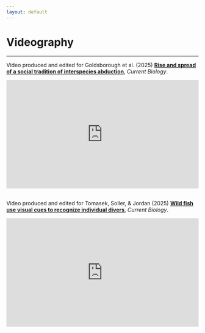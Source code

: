 ```yaml
---
layout: default
---
```

# Videography
---
Video produced and edited for Goldsborough et al. (2025) <a href="https://www.cell.com/current-biology/fulltext/S0960-9822%2825%2900372-0" target="_blank">**Rise and spread of a social tradition of interspecies abduction**</a>, _Current Biology_.
<div style="position:relative; width:100%; aspect-ratio:16/9;">
  <iframe 
    src="https://www.youtube.com/embed/mooQNOPM3RE?si=fZM-tdjttd6khQdv" 
    title="YouTube video player"
    frameborder="0"
    allow="accelerometer; autoplay; clipboard-write; encrypted-media; gyroscope; picture-in-picture; web-share"
    referrerpolicy="strict-origin-when-cross-origin"
    allowfullscreen
    style="position:absolute; top:0; left:0; width:100%; height:100%;">
  </iframe>
</div>

<br>

Video produced and edited for Tomasek, Soller, & Jordan (2025) <a href="http://doi.org/10.1098/rsbl.2024.0558" target="_blank">**Wild fish use visual cues to recognize individual divers**</a>, _Current Biology_.
<div style="position:relative; width:100%; aspect-ratio:16/9;">
  <iframe 
    src="https://www.youtube.com/embed/ycr48YILPx8?si=wExeN9Gc-96B0umJ" 
    title="YouTube video player"
    frameborder="0"
    allow="accelerometer; autoplay; clipboard-write; encrypted-media; gyroscope; picture-in-picture; web-share"
    referrerpolicy="strict-origin-when-cross-origin"
    allowfullscreen
    style="position:absolute; top:0; left:0; width:100%; height:100%;">
  </iframe>
</div>

